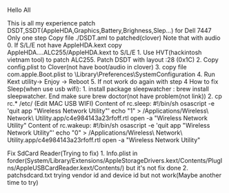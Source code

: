 Hello All 

This is all my experience patch DSDT,SSDT(AppleHDA,Graphics,Battery,Brighness,Slep...) for Dell 7447
Only one step Copy file ./DSDT.aml to patched(clover)
Note that with audio
	0. If S/L/E not have AppleHDA.kext copy AppleHDA....ALC255/AppleHDA.kext to S/L/E
	1. Use HVT(hackintosh vietnam tool) to patch ALC255. Patch DSDT with layout :28 (0x1C)
	2. Copy config.plist to Clover(not have boot/audio in clover)
	3. copy file com.apple.Boot.plist to \Library\Preferences\SystemConfiguration
	4. Run Kext utility-> Enjoy -> Reboot
	5. If not work do again with step 4
How to fix Sleep(when use usb wifi):
	1. install package sleepwatcher : brew install sleepwatcher. End make sure brew doctor(not have problem(not link))
	2. cp rc.* /etc/ (Edit MAC USB WIFI)
		Content of rc.sleep:
		#!/bin/sh
		osascript -e 'quit app "Wireless Network Utility"'
		echo "1" > /Applications/Wireless\ Network\ Utility.app/c4e984143a23rfoff.rtl
		open -a "Wireless Network Utility"
		Content of rc.wakeup:
		#!/bin/sh
		osascript -e 'quit app "Wireless Network Utility"'
		echo "0" > /Applications/Wireless\ Network\ Utility.app/c4e984143a23rfoff.rtl
		open -a "Wireless Network Utility"
			
Fix SdCard Reader(Trying to fix)
	1. Info.plist in forder(System/Library/Extensions/AppleStorageDrivers.kext/Contents/PlugIns/AppleUSBCardReader.kext/Contents/)  but it's not fix done
	2. patchsdcard.txt trying vendor id and device id but not work(Maybe another time to try)
